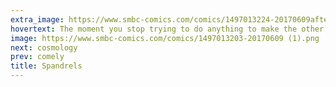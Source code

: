 ```yaml
---
extra_image: https://www.smbc-comics.com/comics/1497013224-20170609after.png
hovertext: The moment you stop trying to do anything to make the other person like you? That's true love.
image: https://www.smbc-comics.com/comics/1497013203-20170609 (1).png
next: cosmology
prev: comely
title: Spandrels
---
```

